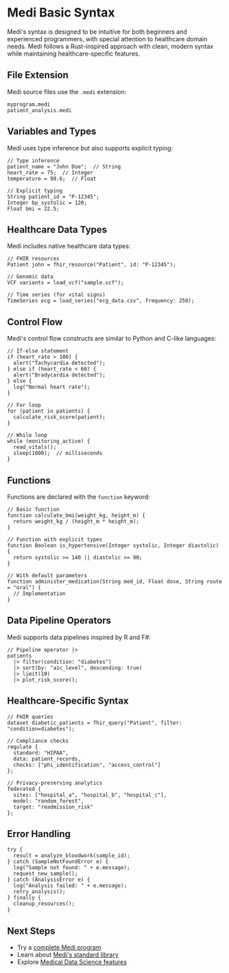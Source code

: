 # Medi Basic Syntax

Medi's syntax is designed to be intuitive for both beginners and experienced programmers, with special attention to healthcare domain needs. Medi follows a Rust-inspired approach with clean, modern syntax while maintaining healthcare-specific features.

## File Extension

Medi source files use the `.medi` extension:  
```
myprogram.medi
patient_analysis.medi
```

## Variables and Types

Medi uses type inference but also supports explicit typing:

```medi
// Type inference
patient_name = "John Doe";  // String
heart_rate = 75;  // Integer
temperature = 98.6;  // Float

// Explicit typing
String patient_id = "P-12345";
Integer bp_systolic = 120;
Float bmi = 22.5;
```

## Healthcare Data Types

Medi includes native healthcare data types:

```medi
// FHIR resources
Patient john = fhir_resource("Patient", id: "P-12345");

// Genomic data
VCF variants = load_vcf("sample.vcf");

// Time series (for vital signs)
TimeSeries ecg = load_series("ecg_data.csv", frequency: 250);
```

## Control Flow

Medi's control flow constructs are similar to Python and C-like languages:

```medi
// If-else statement
if (heart_rate > 100) {
  alert("Tachycardia detected");
} else if (heart_rate < 60) {
  alert("Bradycardia detected");
} else {
  log("Normal heart rate");
}

// For loop
for (patient in patients) {
  calculate_risk_score(patient);
}

// While loop
while (monitoring_active) {
  read_vitals();
  sleep(1000);  // milliseconds
}
```

## Functions

Functions are declared with the `function` keyword:

```medi
// Basic function
function calculate_bmi(weight_kg, height_m) {
  return weight_kg / (height_m * height_m);
}

// Function with explicit types
function Boolean is_hypertensive(Integer systolic, Integer diastolic) {
  return systolic >= 140 || diastolic >= 90;
}

// With default parameters
function administer_medication(String med_id, Float dose, String route = "oral") {
  // Implementation
}
```

## Data Pipeline Operators

Medi supports data pipelines inspired by R and F#:

```medi
// Pipeline operator |>
patients
  |> filter(condition: "diabetes")
  |> sort(by: "a1c_level", descending: true)
  |> limit(10)
  |> plot_risk_score();
```

## Healthcare-Specific Syntax

```medi
// FHIR queries
dataset diabetic_patients = fhir_query("Patient", filter: "condition=diabetes");

// Compliance checks
regulate {
  standard: "HIPAA",
  data: patient_records,
  checks: ["phi_identification", "access_control"]
};

// Privacy-preserving analytics
federated {
  sites: ["hospital_a", "hospital_b", "hospital_c"],
  model: "random_forest",
  target: "readmission_risk"
};
```

## Error Handling

```medi
try {
  result = analyze_bloodwork(sample_id);
} catch (SampleNotFoundError e) {
  log("Sample not found: " + e.message);
  request_new_sample();
} catch (AnalysisError e) {
  log("Analysis failed: " + e.message);
  retry_analysis();
} finally {
  cleanup_resources();
}
```

## Next Steps

* Try a [complete Medi program](first-program.md)
* Learn about [Medi's standard library](../reference/standard-library.md)
* Explore [Medical Data Science features](../key-features/medical-data-science.md)
